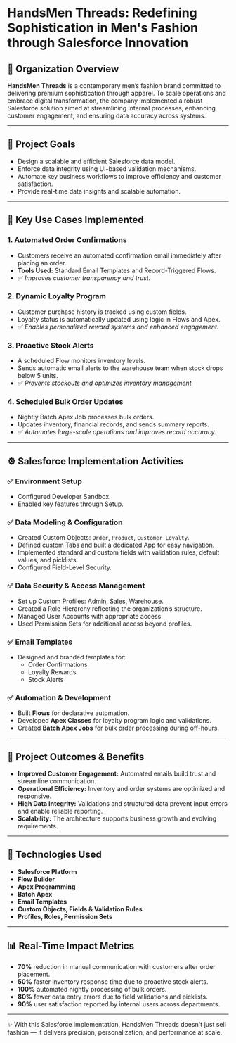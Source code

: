 
# HandsMen Threads: Redefining Sophistication in Men's Fashion through Salesforce Innovation

## 🏢 Organization Overview

**HandsMen Threads** is a contemporary men’s fashion brand committed to delivering premium sophistication through apparel. To scale operations and embrace digital transformation, the company implemented a robust Salesforce solution aimed at streamlining internal processes, enhancing customer engagement, and ensuring data accuracy across systems.

---

## 🎯 Project Goals

- Design a scalable and efficient Salesforce data model.
- Enforce data integrity using UI-based validation mechanisms.
- Automate key business workflows to improve efficiency and customer satisfaction.
- Provide real-time data insights and scalable automation.

---

## 🔧 Key Use Cases Implemented

### 1. Automated Order Confirmations
- Customers receive an automated confirmation email immediately after placing an order.
- **Tools Used:** Standard Email Templates and Record-Triggered Flows.
- ✅ *Improves customer transparency and trust.*

### 2. Dynamic Loyalty Program
- Customer purchase history is tracked using custom fields.
- Loyalty status is automatically updated using logic in Flows and Apex.
- ✅ *Enables personalized reward systems and enhanced engagement.*

### 3. Proactive Stock Alerts
- A scheduled Flow monitors inventory levels.
- Sends automatic email alerts to the warehouse team when stock drops below 5 units.
- ✅ *Prevents stockouts and optimizes inventory management.*

### 4. Scheduled Bulk Order Updates
- Nightly Batch Apex Job processes bulk orders.
- Updates inventory, financial records, and sends summary reports.
- ✅ *Automates large-scale operations and improves record accuracy.*

---

## ⚙️ Salesforce Implementation Activities

### ✅ Environment Setup
- Configured Developer Sandbox.
- Enabled key features through Setup.

### ✅ Data Modeling & Configuration
- Created Custom Objects: `Order`, `Product`, `Customer Loyalty`.
- Defined custom Tabs and built a dedicated App for easy navigation.
- Implemented standard and custom fields with validation rules, default values, and picklists.
- Configured Field-Level Security.

### ✅ Data Security & Access Management
- Set up Custom Profiles: Admin, Sales, Warehouse.
- Created a Role Hierarchy reflecting the organization’s structure.
- Managed User Accounts with appropriate access.
- Used Permission Sets for additional access beyond profiles.

### ✅ Email Templates
- Designed and branded templates for:
  - Order Confirmations
  - Loyalty Rewards
  - Stock Alerts

### ✅ Automation & Development
- Built **Flows** for declarative automation.
- Developed **Apex Classes** for loyalty program logic and validations.
- Created **Batch Apex Jobs** for bulk order processing during off-hours.

---

## 🚀 Project Outcomes & Benefits

- **Improved Customer Engagement:** Automated emails build trust and streamline communication.
- **Operational Efficiency:** Inventory and order systems are optimized and responsive.
- **High Data Integrity:** Validations and structured data prevent input errors and enable reliable reporting.
- **Scalability:** The architecture supports business growth and evolving requirements.

---

## 📌 Technologies Used

- **Salesforce Platform**
- **Flow Builder**
- **Apex Programming**
- **Batch Apex**
- **Email Templates**
- **Custom Objects, Fields & Validation Rules**
- **Profiles, Roles, Permission Sets**

---

## 📊 Real-Time Impact Metrics

- **70%** reduction in manual communication with customers after order placement.  
- **50%** faster inventory response time due to proactive stock alerts.  
- **100%** automated nightly processing of bulk orders.  
- **80%** fewer data entry errors due to field validations and picklists.  
- **90%** user satisfaction reported by internal users across departments.

---

✨ With this Salesforce implementation, HandsMen Threads doesn't just sell fashion — it delivers precision, personalization, and performance at scale.
